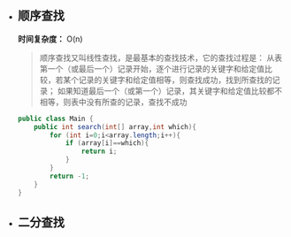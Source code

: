 - ## 顺序查找
  
  **时间复杂度：** O(n)
  
  > 顺序查找又叫线性查找，是最基本的查找技术，它的查找过程是：
  从表第一个（或最后一个）记录开始，逐个进行记录的关键字和给定值比较，若某个记录的关键字和给定值相等，则查找成功，找到所查找的记录；
  如果知道最后一个（或第一个）记录，其关键字和给定值比较都不相等，则表中没有所查的记录，查找不成功
  
  ```java
  public class Main {
      public int search(int[] array,int which){
          for (int i=0;i<array.length;i++){
              if (array[i]==which){
                  return i;
              }
          }
          return -1;
      }
  }
  ```
  
- ## 二分查找
